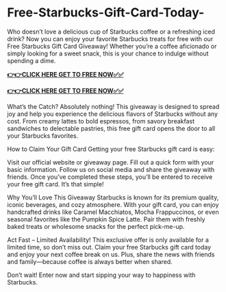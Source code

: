 # Free-Starbucks-Gift-Card-Today-

Who doesn’t love a delicious cup of Starbucks coffee or a refreshing iced drink? Now you can enjoy your favorite Starbucks treats for free with our Free Starbucks Gift Card Giveaway! Whether you’re a coffee aficionado or simply looking for a sweet snack, this is your chance to indulge without spending a dime.

[**👉👉CLICK HERE GET TO FREE NOW✅✅**](https://free-gift-card.raj-solution.com/958f890)

[**👉👉CLICK HERE GET TO FREE NOW✅✅**](https://free-gift-card.raj-solution.com/958f890)

What’s the Catch?
Absolutely nothing! This giveaway is designed to spread joy and help you experience the delicious flavors of Starbucks without any cost. From creamy lattes to bold espressos, from savory breakfast sandwiches to delectable pastries, this free gift card opens the door to all your Starbucks favorites.

How to Claim Your Gift Card
Getting your free Starbucks gift card is easy:

Visit our official website or giveaway page.
Fill out a quick form with your basic information.
Follow us on social media and share the giveaway with friends.
Once you’ve completed these steps, you’ll be entered to receive your free gift card. It’s that simple!

Why You’ll Love This Giveaway
Starbucks is known for its premium quality, iconic beverages, and cozy atmosphere. With your gift card, you can enjoy handcrafted drinks like Caramel Macchiatos, Mocha Frappuccinos, or even seasonal favorites like the Pumpkin Spice Latte. Pair them with freshly baked treats or wholesome snacks for the perfect pick-me-up.

Act Fast – Limited Availability!
This exclusive offer is only available for a limited time, so don’t miss out. Claim your free Starbucks gift card today and enjoy your next coffee break on us. Plus, share the news with friends and family—because coffee is always better when shared.

Don’t wait! Enter now and start sipping your way to happiness with Starbucks.
